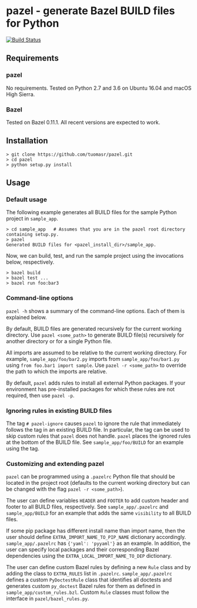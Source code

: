 # pazel - generate Bazel BUILD files for Python

[![Build Status](https://travis-ci.org/tuomasr/pazel.svg?branch=master)](https://travis-ci.org/tuomasr/pazel)

## Requirements

### pazel
No requirements. Tested on Python 2.7 and 3.6 on Ubuntu 16.04 and macOS High Sierra.

### Bazel
Tested on Bazel 0.11.1. All recent versions are expected to work.

## Installation

```
> git clone https://github.com/tuomasr/pazel.git
> cd pazel
> python setup.py install
```

## Usage

### Default usage

The following example generates all BUILD files for the sample Python project in `sample_app`.

```
> cd sample_app   # Assumes that you are in the pazel root directory containing setup.py.
> pazel
Generated BUILD files for <pazel_install_dir>/sample_app.
```

Now, we can build, test, and run the sample project using the invocations below, respectively.

```
> bazel build
> bazel test ...
> bazel run foo:bar3
```

### Command-line options

`pazel -h` shows a summary of the command-line options. Each of them is explained below.

By default, BUILD files are generated recursively for the current working directory.
Use `pazel <some_path>` to generate BUILD file(s) recursively for another directory
or for a single Python file.

All imports are assumed to be relative to the current working directory. For example,
`sample_app/foo/bar2.py` imports from `sample_app/foo/bar1.py` using `from foo.bar1 import sample`.
Use `pazel -r <some_path>` to override the path to which the imports are relative.

By default, `pazel` adds rules to install all external Python packages. If your environment has
pre-installed packages for which these rules are not required, then use `pazel -p`.


### Ignoring rules in existing BUILD files

The tag `# pazel-ignore` causes `pazel` to ignore the rule that immediately follows the tag in an
existing BUILD file. In particular, the tag can be used to skip custom rules that `pazel` does not 
handle. `pazel` places the ignored rules at the bottom of the BUILD file. See `sample_app/foo/BUILD`
for an example using the tag.


### Customizing and extending pazel

`pazel` can be programmed using a `.pazelrc` Python file that should be located in the project root
(defaults to the current working directory but can be changed with the flag `pazel -r <some_path>`).

The user can define variables `HEADER` and `FOOTER` to add custom header and footer to
all BUILD files, respectively. See `sample_app/.pazelrc` and `sample_app/BUILD` for an example that
adds the same `visibility` to all BUILD files.

If some pip package has different install name than import name, then the user
should define `EXTRA_IMPORT_NAME_TO_PIP_NAME` dictionary accordingly. `sample_app/.pazelrc` has
`{'yaml': 'pyyaml'}` as an example. In addition, the user can specify local packages and their
corresponding Bazel dependencies using the `EXTRA_LOCAL_IMPORT_NAME_TO_DEP` dictionary.

The user can define custom Bazel rules by defining a new `Rule` class and by
adding the class to `EXTRA_RULES` list in `.pazelrc`. `sample_app/.pazelrc` defines a custom
`PyDoctestRule` class that identifies all doctests and generates custom `py_doctest` Bazel rules for
them as defined in `sample_app/custom_rules.bzl`. Custom `Rule` classes must follow the interface in
`pazel/bazel_rules.py`.

